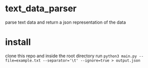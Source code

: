 # text_data_parser
parse text data and return a json representation of the data

# install
clone this repo and inside the root directory run `python3 main.py --file=example.txt --separator='\t' --ignore=true > output.json`
